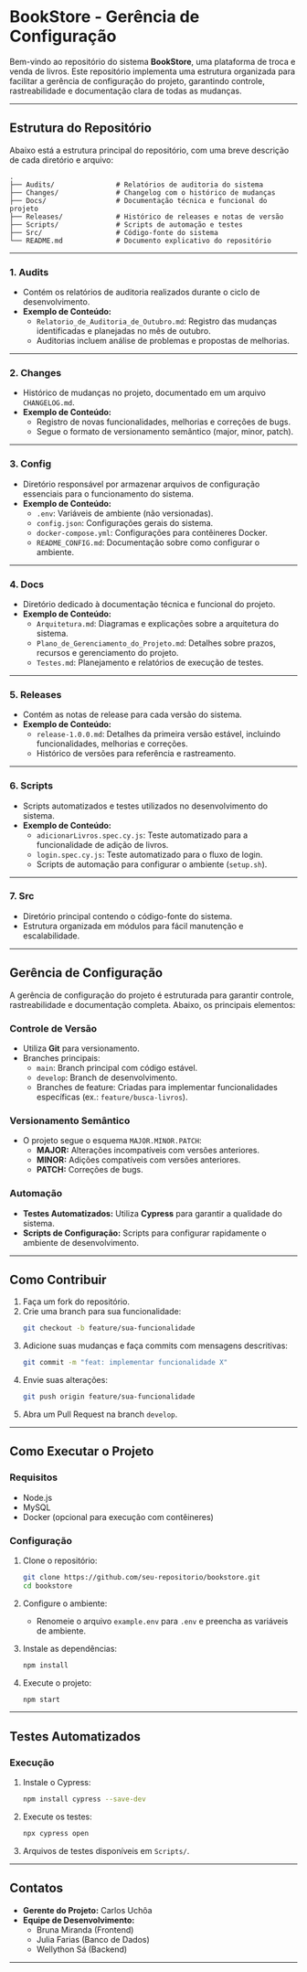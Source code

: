 # **BookStore - Gerência de Configuração**

Bem-vindo ao repositório do sistema **BookStore**, uma plataforma de troca e venda de livros. Este repositório implementa uma estrutura organizada para facilitar a gerência de configuração do projeto, garantindo controle, rastreabilidade e documentação clara de todas as mudanças.

---

## **Estrutura do Repositório**

Abaixo está a estrutura principal do repositório, com uma breve descrição de cada diretório e arquivo:

```plaintext
.
├── Audits/               # Relatórios de auditoria do sistema
├── Changes/              # Changelog com o histórico de mudanças
├── Docs/                 # Documentação técnica e funcional do projeto
├── Releases/             # Histórico de releases e notas de versão
├── Scripts/              # Scripts de automação e testes
├── Src/                  # Código-fonte do sistema
└── README.md             # Documento explicativo do repositório
```

---

### **1. Audits**
- Contém os relatórios de auditoria realizados durante o ciclo de desenvolvimento.
- **Exemplo de Conteúdo:**
  - `Relatorio_de_Auditoria_de_Outubro.md`: Registro das mudanças identificadas e planejadas no mês de outubro.
  - Auditorias incluem análise de problemas e propostas de melhorias.

---

### **2. Changes**
- Histórico de mudanças no projeto, documentado em um arquivo `CHANGELOG.md`.
- **Exemplo de Conteúdo:**
  - Registro de novas funcionalidades, melhorias e correções de bugs.
  - Segue o formato de versionamento semântico (major, minor, patch).

---

### **3. Config**
- Diretório responsável por armazenar arquivos de configuração essenciais para o funcionamento do sistema.
- **Exemplo de Conteúdo:**
  - `.env`: Variáveis de ambiente (não versionadas).
  - `config.json`: Configurações gerais do sistema.
  - `docker-compose.yml`: Configurações para contêineres Docker.
  - `README_CONFIG.md`: Documentação sobre como configurar o ambiente.

---

### **4. Docs**
- Diretório dedicado à documentação técnica e funcional do projeto.
- **Exemplo de Conteúdo:**
  - `Arquitetura.md`: Diagramas e explicações sobre a arquitetura do sistema.
  - `Plano_de_Gerenciamento_do_Projeto.md`: Detalhes sobre prazos, recursos e gerenciamento do projeto.
  - `Testes.md`: Planejamento e relatórios de execução de testes.

---

### **5. Releases**
- Contém as notas de release para cada versão do sistema.
- **Exemplo de Conteúdo:**
  - `release-1.0.0.md`: Detalhes da primeira versão estável, incluindo funcionalidades, melhorias e correções.
  - Histórico de versões para referência e rastreamento.

---

### **6. Scripts**
- Scripts automatizados e testes utilizados no desenvolvimento do sistema.
- **Exemplo de Conteúdo:**
  - `adicionarLivros.spec.cy.js`: Teste automatizado para a funcionalidade de adição de livros.
  - `login.spec.cy.js`: Teste automatizado para o fluxo de login.
  - Scripts de automação para configurar o ambiente (`setup.sh`).

---

### **7. Src**
- Diretório principal contendo o código-fonte do sistema.
- Estrutura organizada em módulos para fácil manutenção e escalabilidade.

---

## **Gerência de Configuração**

A gerência de configuração do projeto é estruturada para garantir controle, rastreabilidade e documentação completa. Abaixo, os principais elementos:

### **Controle de Versão**
- Utiliza **Git** para versionamento.
- Branches principais:
  - `main`: Branch principal com código estável.
  - `develop`: Branch de desenvolvimento.
  - Branches de feature: Criadas para implementar funcionalidades específicas (ex.: `feature/busca-livros`).

### **Versionamento Semântico**
- O projeto segue o esquema `MAJOR.MINOR.PATCH`:
  - **MAJOR:** Alterações incompatíveis com versões anteriores.
  - **MINOR:** Adições compatíveis com versões anteriores.
  - **PATCH:** Correções de bugs.

### **Automação**
- **Testes Automatizados:** Utiliza **Cypress** para garantir a qualidade do sistema.
- **Scripts de Configuração:** Scripts para configurar rapidamente o ambiente de desenvolvimento.

---

## **Como Contribuir**

1. Faça um fork do repositório.
2. Crie uma branch para sua funcionalidade:
   ```bash
   git checkout -b feature/sua-funcionalidade
   ```
3. Adicione suas mudanças e faça commits com mensagens descritivas:
   ```bash
   git commit -m "feat: implementar funcionalidade X"
   ```
4. Envie suas alterações:
   ```bash
   git push origin feature/sua-funcionalidade
   ```
5. Abra um Pull Request na branch `develop`.

---

## **Como Executar o Projeto**

### **Requisitos**
- Node.js
- MySQL
- Docker (opcional para execução com contêineres)

### **Configuração**
1. Clone o repositório:
   ```bash
   git clone https://github.com/seu-repositorio/bookstore.git
   cd bookstore
   ```

2. Configure o ambiente:
   - Renomeie o arquivo `example.env` para `.env` e preencha as variáveis de ambiente.

3. Instale as dependências:
   ```bash
   npm install
   ```

4. Execute o projeto:
   ```bash
   npm start
   ```

---

## **Testes Automatizados**

### **Execução**
1. Instale o Cypress:
   ```bash
   npm install cypress --save-dev
   ```

2. Execute os testes:
   ```bash
   npx cypress open
   ```

3. Arquivos de testes disponíveis em `Scripts/`.

---

## **Contatos**
- **Gerente do Projeto:** Carlos Uchôa  
- **Equipe de Desenvolvimento:**
  - Bruna Miranda (Frontend)
  - Julia Farias (Banco de Dados)
  - Wellython Sá (Backend)

---
